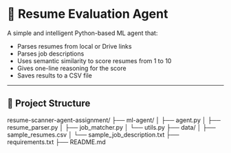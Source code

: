 # 🧠 Resume Evaluation Agent

A simple and intelligent Python-based ML agent that:
- Parses resumes from local or Drive links
- Parses job descriptions
- Uses semantic similarity to score resumes from 1 to 10
- Gives one-line reasoning for the score
- Saves results to a CSV file

---

## 📁 Project Structure
resume-scanner-agent-assignment/
├── ml-agent/
│ ├── agent.py
│ ├── resume_parser.py
│ ├── job_matcher.py
│ └── utils.py
├── data/
│ ├── sample_resumes.csv
│ └── sample_job_description.txt
├── requirements.txt
├── README.md

